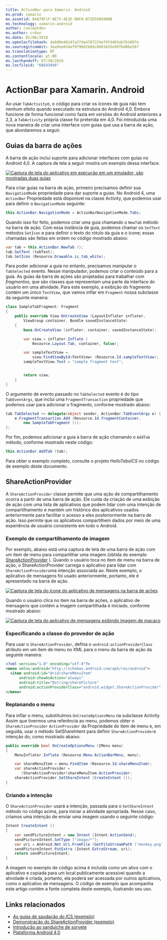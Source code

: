 ```yaml
---
title: ActionBar para Xamarin. Android
ms.prod: xamarin
ms.assetid: 84A79F1F-9E73-4E3E-80FA-B72E5686900B
ms.technology: xamarin-android
author: conceptdev
ms.author: crdun
ms.date: 02/06/2018
ms.openlocfilehash: 4a0d0e46147a37da4787224e797d403ab7b1097e
ms.sourcegitcommit: 3ea9ee034af9790d2b0dc0893435e997bd06e587
ms.translationtype: MT
ms.contentlocale: pt-BR
ms.lasthandoff: 07/30/2019
ms.locfileid: "68643046"
---
```

# <a name="actionbar-for-xamarinandroid"></a>ActionBar para Xamarin. Android

Ao usar `TabActivity`o, o código para criar os ícones de guia não tem nenhum efeito quando executado na estrutura do Android 4,0. Embora funcione de forma funcional como fazia em versões do Android anteriores a 2,3, a `TabActivity` própria classe foi preterida em 4,0. Foi introduzida uma nova maneira de criar uma interface com guias que usa a barra de ação, que abordaremos a seguir.


## <a name="action-bar-tabs"></a>Guias da barra de ações

A barra de ação inclui suporte para adicionar interfaces com guias no Android 4,0.
A captura de tela a seguir mostra um exemplo dessa interface.

[![Captura de tela do aplicativo em execução em um emulador; são mostradas duas guias](action-bar-images/25-actionbartabs.png)](action-bar-images/25-actionbartabs.png#lightbox)

Para criar guias na barra de ação, primeiro precisamos definir sua `NavigationMode` propriedade para dar suporte a guias. No Android 4, uma `ActionBar` Propriedade está disponível na classe Activity, que podemos usar para definir o `NavigationMode` seguinte:

```csharp
this.ActionBar.NavigationMode = ActionBarNavigationMode.Tabs;
```

Quando isso for feito, podemos criar uma guia chamando o `NewTab` método na barra de ação. Com essa instância de guia, podemos chamar os `SetText` métodos `SetIcon` e para definir o texto do rótulo da guia e o ícone; essas chamadas são feitas em ordem no código mostrado abaixo:

```csharp
var tab = this.ActionBar.NewTab ();
tab.SetText (tabText);
tab.SetIcon (Resource.Drawable.ic_tab_white);
```

Para poder adicionar a guia no entanto, precisamos manipular o `TabSelected` evento. Nesse manipulador, podemos criar o conteúdo para a guia. As guias da barra de ações são projetadas para trabalhar com *fragmentos*, que são classes que representam uma parte da interface do usuário em uma atividade. Para este exemplo, a exibição do fragmento contém um único `TextView`, que vamos inflar em `Fragment` nossa subclasse da seguinte maneira:

```csharp
class SampleTabFragment: Fragment
{           
    public override View OnCreateView (LayoutInflater inflater,
        ViewGroup container, Bundle savedInstanceState)
    {
        base.OnCreateView (inflater, container, savedInstanceState);

        var view = inflater.Inflate (
            Resource.Layout.Tab, container, false);

        var sampleTextView =
            view.FindViewById<TextView> (Resource.Id.sampleTextView);            
        sampleTextView.Text = "sample fragment text";


        return view;
    }
}
```

O argumento de evento passado no `TabSelected` evento é do tipo `TabEventArgs`, que inclui uma `FragmentTransaction` propriedade que podemos usar para adicionar o fragmento, conforme mostrado abaixo:

```csharp
tab.TabSelected += delegate(object sender, ActionBar.TabEventArgs e) {             
    e.FragmentTransaction.Add (Resource.Id.fragmentContainer,
        new SampleTabFragment ());
};
```

Por fim, podemos adicionar a guia à barra de ação chamando o `AddTab` método, conforme mostrado neste código:

```csharp
this.ActionBar.AddTab (tab);
```

Para obter o exemplo completo, consulte o projeto *HelloTabsICS* no código de exemplo deste documento.


## <a name="shareactionprovider"></a>ShareActionProvider

A `ShareActionProvider` classe permite que uma ação de compartilhamento ocorra a partir de uma barra de ação. Ele cuida da criação de uma exibição de ação com uma lista de aplicativos que podem lidar com uma intenção de compartilhamento e mantém um histórico dos aplicativos usados anteriormente para facilitar o acesso a eles posteriormente na barra de ação. Isso permite que os aplicativos compartilhem dados por meio de uma experiência de usuário consistente em todo o Android.


### <a name="image-sharing-example"></a>Exemplo de compartilhamento de imagem

Por exemplo, abaixo está uma captura de tela de uma barra de ação com um item de menu para compartilhar uma imagem (obtida do exemplo [ShareActionProvider](https://docs.microsoft.com/samples/xamarin/monodroid-samples/shareactionproviderdemo) ). Quando o usuário toca no item de menu na barra de ação, o ShareActionProvider carrega o aplicativo para lidar com `ShareActionProvider`uma intenção associada ao. Neste exemplo, o aplicativo de mensagens foi usado anteriormente, portanto, ele é apresentado na barra de ação.

[![Captura de tela do ícone do aplicativo de mensagens na barra de ações](action-bar-images/09-shareactionprovider.png)](action-bar-images/09-shareactionprovider.png#lightbox)


Quando o usuário clica no item na barra de ações, o aplicativo de mensagens que contém a imagem compartilhada é iniciado, conforme mostrado abaixo:

[![Captura de tela do aplicativo de mensagens exibindo imagem de macaco](action-bar-images/10-messagewithimage.png)](action-bar-images/10-messagewithimage.png#lightbox)


### <a name="specifying-the-action-provider-class"></a>Especificando a classe do provedor de ação

Para usar o `ShareActionProvider`, defina o `android:actionProviderClass` atributo em um item de menu no XML para o menu da barra de ação da seguinte maneira:

```xml
<?xml version="1.0" encoding="utf-8"?>
<menu xmlns:android="http://schemas.android.com/apk/res/android">
  <item android:id="@+id/shareMenuItem"
      android:showAsAction="always"
      android:title="@string/sharePicture"
      android:actionProviderClass="android.widget.ShareActionProvider" />
</menu>
```


### <a name="inflating-the-menu"></a>Replanando o menu

Para inflar o menu, substituímos `OnCreateOptionsMenu` na subclasse Activity. Assim que tivermos uma referência ao menu, podemos obter o `ShareActionProvider` `ActionProvider` da Propriedade do item de menu e, em seguida, usar o método SetShareIntent para definir `ShareActionProvider`a intenção do, como mostrado abaixo:

```csharp
public override bool OnCreateOptionsMenu (IMenu menu)
{
    MenuInflater.Inflate (Resource.Menu.ActionBarMenu, menu);       

    var shareMenuItem = menu.FindItem (Resource.Id.shareMenuItem);           
    var shareActionProvider =
       (ShareActionProvider)shareMenuItem.ActionProvider;
    shareActionProvider.SetShareIntent (CreateIntent ());
}
```


### <a name="creating-the-intent"></a>Criando a intenção

O `ShareActionProvider` usará a intenção, passada para o `SetShareIntent` método no código acima, para iniciar a atividade apropriada. Nesse caso, criamos uma intenção de enviar uma imagem usando o seguinte código:

```csharp
Intent CreateIntent ()
{  
    var sendPictureIntent = new Intent (Intent.ActionSend);
    sendPictureIntent.SetType ("image/*");
    var uri = Android.Net.Uri.FromFile (GetFileStreamPath ("monkey.png"));          
    sendPictureIntent.PutExtra (Intent.ExtraStream, uri);
    return sendPictureIntent;
}
```

A imagem no exemplo de código acima é incluída como um ativo com o aplicativo e copiada para um local publicamente acessível quando a atividade é criada, portanto, ela poderá ser acessada por outros aplicativos, como o aplicativo de mensagens. O código de exemplo que acompanha este artigo contém a fonte completa deste exemplo, ilustrando seu uso.



## <a name="related-links"></a>Links relacionados

- [As guias de saudação do ICS (exemplo)](https://docs.microsoft.com/samples/xamarin/monodroid-samples/hellotabsics)
- [Demonstração do ShareActionProvider (exemplo)](https://docs.microsoft.com/samples/xamarin/monodroid-samples/shareactionproviderdemo)
- [Introdução ao sanduíche de sorvete](http://www.android.com/about/ice-cream-sandwich/)
- [Plataforma Android 4,0](https://developer.android.com/sdk/android-4.0.html)
